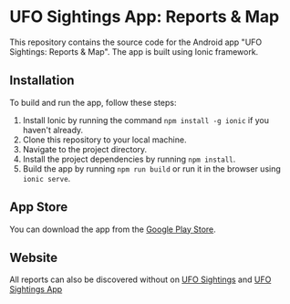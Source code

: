 # UFO Sightings App: Reports & Map

This repository contains the source code for the Android app "UFO Sightings: Reports & Map". The app is built using Ionic framework.

## Installation

To build and run the app, follow these steps:

1. Install Ionic by running the command `npm install -g ionic` if you haven't already.
2. Clone this repository to your local machine.
3. Navigate to the project directory.
4. Install the project dependencies by running `npm install`.
5. Build the app by running `npm run build` or run it in the browser using `ionic serve`.

## App Store

You can download the app from the [Google Play Store](https://play.google.com/store/apps/details?id=app.ufosightings.www).

## Website

All reports can also be discovered without on [UFO Sightings](https://ufosightings.app) and [UFO Sightings App](https://web.ufosightings.app)

